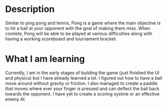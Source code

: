 # Description 

Similar to ping pong and tennis, Pong is a game where the main objective is to hit a ball at your opponent with the goal of making them miss.  When comlete, Pong will be able to be played at various difficulties along with having a working scoreboard and tournament bracket.

# What I am learning

Currently, I am in the early stages of building the game (just finished the UI and physics) but I have already learned a lot.  I figured out how to have a ball move around without gravity or friction.  I also managed to create a paddle that moves where ever your finger is pressed and can deflect the ball back towards the opponent.  I have yet to create a scoring systme or an effective enemy AI.

